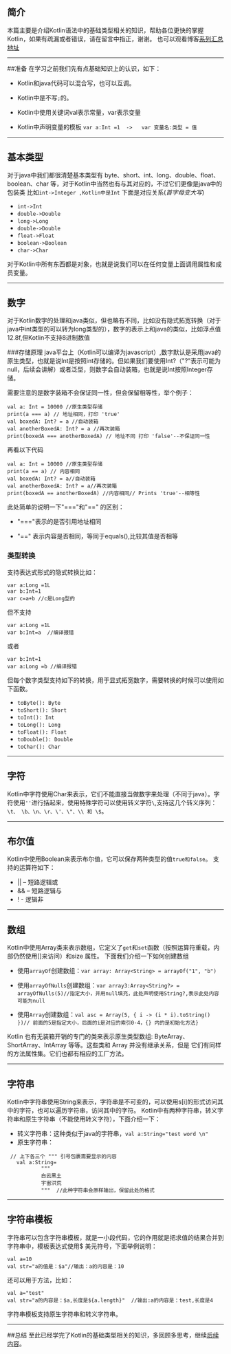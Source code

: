## 简介
本篇主要是介绍Kotlin语法中的基础类型相关的知识，帮助各位更快的掌握Kotlin，如果有疏漏或者错误，请在留言中指正，谢谢。 也可以观看博客[系列汇总地址](http://blog.csdn.net/guohaiyang1992/article/details/72615889)

---
##准备
在学习之前我们先有点基础知识上的认识，如下：

 - Kotlin和java代码可以混合写，也可以互调。

 - Kotlin中是不写`;`的。

 - Kotlin中使用关键词val表示常量，var表示变量

 - Kotlin中声明变量的模板 `var a:Int =1  ->   var 变量名:类型 = 值`

---

## 基本类型
对于java中我们都很清楚基本类型有 byte、short、int、long、double、float、boolean、char 等，对于Kotlin中当然也有与其对应的，不过它们更像是java中的包装类 比如`int->Integer ,Kotlin中是Int`
下面是对应关系(*首字母变大写*)
- `int->Int`
- `double->Double`
- `long->Long`
- `double->Double`
- `float->Float`
- `boolean->Boolean`
- `char->Char`

对于Kotlin中所有东西都是对象，也就是说我们可以在任何变量上面调用属性和成员变量。

---
## 数字
对于Kotlin数字的处理和java类似，但也略有不同，比如没有隐式拓宽转换（对于java中int类型的可以转为long类型的），数字的表示上和java的类似，比如浮点值 12.8f,但Kotlin不支持8进制数值

###存储原理
java平台上（Kotlin可以编译为javascript）,数字默认是采用java的原生类型，也就是说Int是按照int存储的。但如果我们要使用Int?（"?"表示可能为null，后续会讲解）或者泛型，则数字会自动装箱，也就是说Int按照Integer存储。

需要注意的是数字装箱不会保证同一性，但会保留相等性，举个例子：

```
val a: Int = 10000 //原生类型存储
print(a === a) // 地址相同，打印 'true' 
val boxedA: Int? = a //自动装箱
val anotherBoxedA: Int? = a //再次装箱
print(boxedA === anotherBoxedA) // 地址不同 打印 'false'--不保证同一性
```
再看以下代码

```
val a: Int = 10000 //原生类型存储
print(a == a) // 内容相同
val boxedA: Int? = a//自动装箱
val anotherBoxedA: Int? = a//再次装箱
print(boxedA == anotherBoxedA) //内容相同// Prints 'true'--相等性
```

此处简单的说明一下"==="和"==" 的区别：

 - "==="表示的是否引用地址相同

 - "==" 表示内容是否相同，等同于equals(),比较其值是否相等

### 类型转换
 
支持表达式形式的隐式转换比如：

```
var a:Long =1L
var b:Int=1
var c=a+b //c是Long型的
```
但不支持

```
var a:Long =1L
var b:Int=a  //编译报错
```


或者

```
var b:Int=1
var a:Long =b //编译报错
```

但每个数字类型支持如下的转换，用于显式拓宽数字，需要转换的时候可以使用如下函数。

 - `toByte(): Byte`
 - `toShort(): Short`
 - `toInt(): Int`
 - `toLong(): Long`
 - `toFloat(): Float`
 - `toDouble(): Double`
 - `toChar(): Char`

---

## 字符
Kotlin中字符使用Char来表示，它们不能直接当做数字来处理（不同于java）。字符使用`''`进行括起来，使用特殊字符可以使用转义字符`\`,支持这几个转义序列：`\t、 \b、\n、\r、\'、\"、\\ 和 \$`。

---

## 布尔值
Kotlin中使用Boolean来表示布尔值，它可以保存两种类型的值`true和false`。
支持的运算符如下：

 - || – 短路逻辑或
 - && – 短路逻辑与
 - ! - 逻辑非

---

## 数组
Kotlin中使用Array类来表示数组，它定义了`get`和`set`函数（按照运算符重载，内部仍然使用[]来访问）和size 属性。
下面我们介绍一下如何创建数组

 - 使用`arrayOf`创建数组：`var array: Array<String> = arrayOf("1", "b")`
 
 - 使用`arrayOfNulls`创建数组：`var array3:Array<String?> = arrayOfNulls(5)//指定大小，并用null填充，此处声明使用String?,表示此处内容可能为null`

 - 使用`Array`创建数组：`val asc = Array(5, { i -> (i * i).toString() })// 前面的5是指定大小，后面的i是对应的索引0-4，{} 内的是初始化方法}`

Kotlin 也有无装箱开销的专门的类来表示原生类型数组: ByteArray、 ShortArray、IntArray 等等。这些类和 Array 并没有继承关系，但是 它们有同样的方法属性集。它们也都有相应的工厂方法。

---
## 字符串
Kotlin中字符串使用String来表示，字符串是不可变的，可以使用s[i]的形式访问其中的字符，也可以遍历字符串，访问其中的字符。
Kotlin中有两种字符串，转义字符串和原生字符串（不能使用转义字符），下面介绍一下：

 - 转义字符串：这种类似于java的字符串，`val a:String="test word \n"`
 - 原生字符串：        

 ```
  // 上下各三个 """ 引号包裹需要显示的内容
    val a:String=
            """
            白云黑土
            宇宙洪荒
            """  //此种字符串会原样输出，保留此处的格式
 ```
 
---

## 字符串模板
字符串可以包含字符串模板，就是一小段代码，它的作用就是把求值的结果合并到字符串中，模板表达式使用$ 美元符号，下面举例说明：

```
val a=10
val str="a的值是：$a"//输出：a的内容是：10
```
还可以用于方法，比如：

```
val a="test"
val str="a的内容是：$a,长度是${a.length}"  //输出:a的内容是：test,长度是4
```

字符串模板支持原生字符串和转义字符串。

---
##总结
至此已经学完了Kotlin的基础类型相关的知识，多回顾多思考，继续[后续内容](http://blog.csdn.net/guohaiyang1992/article/details/72615889)。
